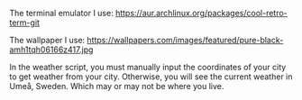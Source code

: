 The terminal emulator I use:
https://aur.archlinux.org/packages/cool-retro-term-git

The wallpaper I use:
https://wallpapers.com/images/featured/pure-black-amh1tqh06166z417.jpg

In the weather script, you must manually input the coordinates of your city to get weather from your city. Otherwise, you will see the current weather in Umeå, Sweden. Which may or may not be where you live.
